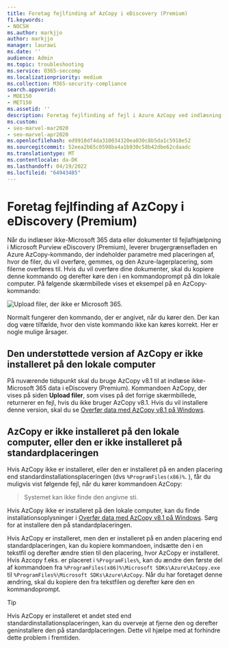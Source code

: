 ```yaml
---
title: Foretag fejlfinding af AzCopy i eDiscovery (Premium)
f1.keywords:
- NOCSH
ms.author: markjjo
author: markjjo
manager: laurawi
ms.date: ''
audience: Admin
ms.topic: troubleshooting
ms.service: O365-seccomp
ms.localizationpriority: medium
ms.collection: M365-security-compliance
search.appverid:
- MOE150
- MET150
ms.assetid: ''
description: Foretag fejlfinding af fejl i Azure AzCopy ved indlæsning af data, der ikke er Office 365, for fejlafhjælpning i eDiscovery (Premium).
ms.custom:
- seo-marvel-mar2020
- seo-marvel-apr2020
ms.openlocfilehash: ed9910df4da310034320ea030c8b5da1c5918e52
ms.sourcegitcommit: 52eea2b65c0598ba4a1b930c58b42dbe62cdaadc
ms.translationtype: MT
ms.contentlocale: da-DK
ms.lasthandoff: 04/19/2022
ms.locfileid: "64943485"
---
```

# <a name="troubleshoot-azcopy-in-ediscovery-premium"></a>Foretag fejlfinding af AzCopy i eDiscovery (Premium)

Når du indlæser ikke-Microsoft 365 data eller dokumenter til fejlafhjælpning i Microsoft Purview eDiscovery (Premium), leverer brugergrænsefladen en Azure AzCopy-kommando, der indeholder parametre med placeringen af, hvor de filer, du vil overføre, gemmes, og den Azure-lagerplacering, som filerne overføres til. Hvis du vil overføre dine dokumenter, skal du kopiere denne kommando og derefter køre den i en kommandoprompt på din lokale computer.  På følgende skærmbillede vises et eksempel på en AzCopy-kommando:

![Upload filer, der ikke er Microsoft 365.](../media/46ba68f6-af11-4e70-bb91-5fc7973516e3.png)

Normalt fungerer den kommando, der er angivet, når du kører den. Der kan dog være tilfælde, hvor den viste kommando ikke kan køres korrekt. Her er nogle mulige årsager.

## <a name="the-supported-version-of-azcopy-isnt-installed-on-the-local-computer"></a>Den understøttede version af AzCopy er ikke installeret på den lokale computer

På nuværende tidspunkt skal du bruge AzCopy v8.1 til at indlæse ikke-Microsoft 365 data i eDiscovery (Premium). Kommandoen AzCopy, der vises på siden **Upload filer**, som vises på det forrige skærmbillede, returnerer en fejl, hvis du ikke bruger AzCopy v8.1. Hvis du vil installere denne version, skal du se [Overfør data med AzCopy v8.1 på Windows](/previous-versions/azure/storage/storage-use-azcopy).

## <a name="azcopy-isnt-installed-on-the-local-computer-or-its-not-installed-in-the-default-location"></a>AzCopy er ikke installeret på den lokale computer, eller den er ikke installeret på standardplaceringen

Hvis AzCopy ikke er installeret, eller den er installeret på en anden placering end standardinstallationsplaceringen (dvs `%ProgramFiles(x86)%`. ), får du muligvis vist følgende fejl, når du kører kommandoen AzCopy:

> Systemet kan ikke finde den angivne sti.

Hvis AzCopy ikke er installeret på den lokale computer, kan du finde installationsoplysninger i [Overfør data med AzCopy v8.1 på Windows](/previous-versions/azure/storage/storage-use-azcopy). Sørg for at installere den på standardplaceringen.

Hvis AzCopy er installeret, men den er installeret på en anden placering end standardplaceringen, kan du kopiere kommandoen, indsætte den i en tekstfil og derefter ændre stien til den placering, hvor AzCopy er installeret. Hvis Azcopy f.eks. er placeret i `%ProgramFiles%`, kan du ændre den første del af kommandoen fra `%ProgramFiles(x86)%\Microsoft SDKs\Azure\AzCopy.exe` til `%ProgramFiles%\Microsoft SDKs\Azure\AzCopy`. Når du har foretaget denne ændring, skal du kopiere den fra tekstfilen og derefter køre den en kommandoprompt.

> [!TIP]
> Hvis AzCopy er installeret et andet sted end standardinstallationsplaceringen, kan du overveje at fjerne den og derefter geninstallere den på standardplaceringen. Dette vil hjælpe med at forhindre dette problem i fremtiden.